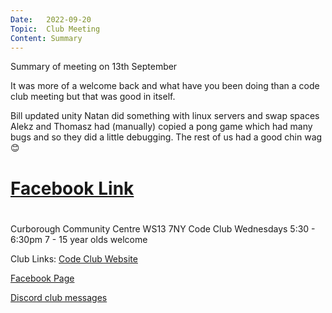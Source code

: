 ```yaml
---
Date:   2022-09-20
Topic:  Club Meeting
Content: Summary
---
```

Summary of meeting on 13th September 

It was more of a welcome back and what have you been doing than a code club meeting but that was good in itself. 

Bill updated unity
Natan did something with linux servers and swap spaces
Alekz and Thomasz had (manually) copied a pong game which had many bugs and so they did a little debugging.
The rest of us had a good chin wag 😊

# [Facebook Link](https://www.facebook.com/720665616418529/posts/596868018798290)

#
Curborough Community Centre
WS13 7NY
Code Club
Wednesdays 5:30 - 6:30pm
7 - 15 year olds welcome

Club Links:
[Code Club Website](https://lichfield-code-club.github.io/)

[Facebook Page](https://www.facebook.com/LichfieldCoders)

[Discord club messages](https://discord.gg/szz6xGK)
